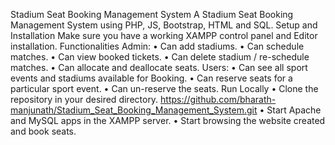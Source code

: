 Stadium Seat Booking Management System
A Stadium Seat Booking Management System using PHP, JS, Bootstrap, HTML and SQL.
Setup and Installation
Make sure you have a working XAMPP control panel and Editor installation.
Functionalities
Admin:
•	Can add stadiums.
•	Can schedule matches.
•	Can view booked tickets.
•	Can delete stadium / re-schedule matches.
•	Can allocate and deallocate seats.
Users:
•	Can see all sport events and stadiums available for Booking.
•	Can reserve seats for a particular sport event.
•	Can un-reserve the seats.
Run Locally
•	Clone the repository in your desired directory. 
  https://github.com/bharath-manjunath/Stadium_Seat_Booking_Management_System.git
•	Start Apache and MySQL apps in the XAMPP server.
•	Start browsing the website created and book seats.

